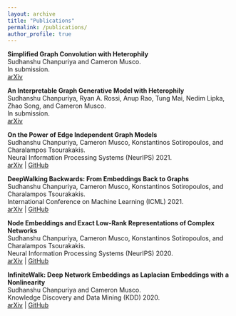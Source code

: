 ```yaml
---
layout: archive
title: "Publications"
permalink: /publications/
author_profile: true
---
```


**Simplified Graph Convolution with Heterophily**  
Sudhanshu Chanpuriya and Cameron Musco.
<br>In submission.
<br><a href="https://arxiv.org/abs/2202.04139">arXiv</a>

**An Interpretable Graph Generative Model with Heterophily**  
Sudhanshu Chanpuriya, Ryan A. Rossi, Anup Rao, Tung Mai, Nedim Lipka, Zhao Song, and Cameron Musco.
<br>In submission.
<br><a href="https://arxiv.org/abs/2111.03030">arXiv</a>

**On the Power of Edge Independent Graph Models**  
Sudhanshu Chanpuriya, Cameron Musco, Konstantinos Sotiropoulos, and Charalampos Tsourakakis.
<br>Neural Information Processing Systems (NeurIPS) 2021.
<br><a href="https://arxiv.org/abs/2111.00048">arXiv</a> | <a href="https://github.com/konsotirop/edge_independent_models">GitHub</a>

**DeepWalking Backwards: From Embeddings Back to Graphs**  
Sudhanshu Chanpuriya, Cameron Musco, Konstantinos Sotiropoulos, and Charalampos Tsourakakis.
<br>International Conference on Machine Learning (ICML) 2021.
<br><a href="https://arxiv.org/abs/2102.08532">arXiv</a> | <a href="https://github.com/konsotirop/Invert_Embeddings">GitHub</a>

**Node Embeddings and Exact Low-Rank Representations of Complex Networks**  
Sudhanshu Chanpuriya, Cameron Musco, Konstantinos Sotiropoulos, and Charalampos Tsourakakis.
<br>Neural Information Processing Systems (NeurIPS) 2020.
<br><a href="https://arxiv.org/abs/2006.05592">arXiv</a> | <a href="https://github.com/schariya/exact-embeddings">GitHub</a>

**InfiniteWalk: Deep Network Embeddings as Laplacian Embeddings with a Nonlinearity**  
Sudhanshu Chanpuriya and Cameron Musco.
<br>Knowledge Discovery and Data Mining (KDD) 2020.
<br><a href="https://arxiv.org/abs/2006.00094">arXiv</a> | <a href="https://github.com/schariya/infwalk">GitHub</a>

<!---
{% if author.googlescholar %}
  You can also find my articles on <u><a href="{{author.googlescholar}}">my Google Scholar profile</a>.</u>
{% endif %}

{% include base_path %}

{% for post in site.publications reversed %}
  {% include archive-single.html %}
{% endfor %}
-->
